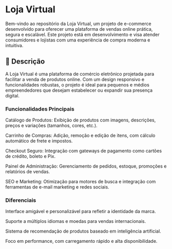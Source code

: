 # Loja Virtual

Bem-vindo ao repositório da Loja Virtual, um projeto de e-commerce desenvolvido para oferecer uma plataforma de vendas online prática, segura e escalável. Este projeto está em desenvolvimento e visa atender consumidores e lojistas com uma experiência de compra moderna e intuitiva.

## 📖 Descrição

A Loja Virtual é uma plataforma de comércio eletrônico projetada para facilitar a venda de produtos online. Com um design responsivo e funcionalidades robustas, o projeto é ideal para pequenos e médios empreendedores que desejam estabelecer ou expandir sua presença digital.

### Funcionalidades Principais

Catálogo de Produtos: Exibição de produtos com imagens, descrições, preços e variações (tamanhos, cores, etc.).

Carrinho de Compras: Adição, remoção e edição de itens, com cálculo automático de frete e impostos.

Checkout Seguro: Integração com gateways de pagamento como cartões de crédito, boleto e Pix.

Painel de Administração: Gerenciamento de pedidos, estoque, promoções e relatórios de vendas.

SEO e Marketing: Otimização para motores de busca e integração com ferramentas de e-mail marketing e redes sociais.

### Diferenciais

Interface amigável e personalizável para refletir a identidade da marca.

Suporte a múltiplos idiomas e moedas para vendas internacionais.

Sistema de recomendação de produtos baseado em inteligência artificial.

Foco em performance, com carregamento rápido e alta disponibilidade.

